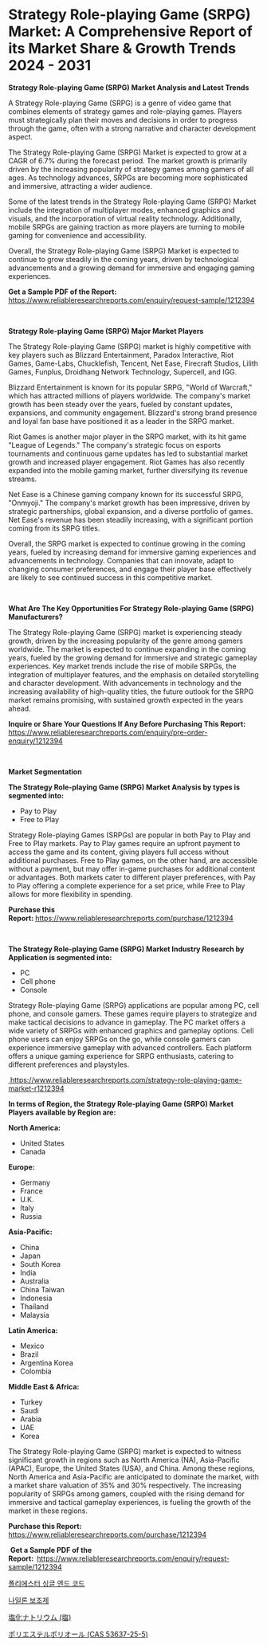 <p><h1>Strategy Role-playing Game (SRPG) Market: A Comprehensive Report of its Market Share & Growth Trends 2024 - 2031</h1></p><p><strong>Strategy Role-playing Game (SRPG) Market Analysis and Latest Trends</strong></p>
<p><p>A Strategy Role-playing Game (SRPG) is a genre of video game that combines elements of strategy games and role-playing games. Players must strategically plan their moves and decisions in order to progress through the game, often with a strong narrative and character development aspect.</p><p>The Strategy Role-playing Game (SRPG) Market is expected to grow at a CAGR of 6.7% during the forecast period. The market growth is primarily driven by the increasing popularity of strategy games among gamers of all ages. As technology advances, SRPGs are becoming more sophisticated and immersive, attracting a wider audience.</p><p>Some of the latest trends in the Strategy Role-playing Game (SRPG) Market include the integration of multiplayer modes, enhanced graphics and visuals, and the incorporation of virtual reality technology. Additionally, mobile SRPGs are gaining traction as more players are turning to mobile gaming for convenience and accessibility.</p><p>Overall, the Strategy Role-playing Game (SRPG) Market is expected to continue to grow steadily in the coming years, driven by technological advancements and a growing demand for immersive and engaging gaming experiences.</p></p>
<p><strong>Get a Sample PDF of the Report:&nbsp;</strong> <a href="https://www.reliableresearchreports.com/enquiry/request-sample/1212394">https://www.reliableresearchreports.com/enquiry/request-sample/1212394</a></p>
<p>&nbsp;</p>
<p><strong>Strategy Role-playing Game (SRPG) Major Market Players</strong></p>
<p><p>The Strategy Role-playing Game (SRPG) market is highly competitive with key players such as Blizzard Entertainment, Paradox Interactive, Riot Games, Game-Labs, Chucklefish, Tencent, Net Ease, Firecraft Studios, Lilith Games, Funplus, Droidhang Network Technology, Supercell, and IGG.</p><p>Blizzard Entertainment is known for its popular SRPG, "World of Warcraft," which has attracted millions of players worldwide. The company's market growth has been steady over the years, fueled by constant updates, expansions, and community engagement. Blizzard's strong brand presence and loyal fan base have positioned it as a leader in the SRPG market.</p><p>Riot Games is another major player in the SRPG market, with its hit game "League of Legends." The company's strategic focus on esports tournaments and continuous game updates has led to substantial market growth and increased player engagement. Riot Games has also recently expanded into the mobile gaming market, further diversifying its revenue streams.</p><p>Net Ease is a Chinese gaming company known for its successful SRPG, "Onmyoji." The company's market growth has been impressive, driven by strategic partnerships, global expansion, and a diverse portfolio of games. Net Ease's revenue has been steadily increasing, with a significant portion coming from its SRPG titles.</p><p>Overall, the SRPG market is expected to continue growing in the coming years, fueled by increasing demand for immersive gaming experiences and advancements in technology. Companies that can innovate, adapt to changing consumer preferences, and engage their player base effectively are likely to see continued success in this competitive market.</p></p>
<p>&nbsp;</p>
<p><strong>What Are The Key Opportunities For Strategy Role-playing Game (SRPG) Manufacturers?</strong></p>
<p><p>The Strategy Role-playing Game (SRPG) market is experiencing steady growth, driven by the increasing popularity of the genre among gamers worldwide. The market is expected to continue expanding in the coming years, fueled by the growing demand for immersive and strategic gameplay experiences. Key market trends include the rise of mobile SRPGs, the integration of multiplayer features, and the emphasis on detailed storytelling and character development. With advancements in technology and the increasing availability of high-quality titles, the future outlook for the SRPG market remains promising, with sustained growth expected in the years ahead.</p></p>
<p><strong>Inquire or Share Your Questions If Any Before Purchasing This Report:</strong> <a href="https://www.reliableresearchreports.com/enquiry/pre-order-enquiry/1212394">https://www.reliableresearchreports.com/enquiry/pre-order-enquiry/1212394</a></p>
<p>&nbsp;</p>
<p><strong>Market Segmentation</strong></p>
<p><strong>The Strategy Role-playing Game (SRPG) Market Analysis by types is segmented into:</strong></p>
<p><ul><li>Pay to Play</li><li>Free to Play</li></ul></p>
<p><p>Strategy Role-playing Games (SRPGs) are popular in both Pay to Play and Free to Play markets. Pay to Play games require an upfront payment to access the game and its content, giving players full access without additional purchases. Free to Play games, on the other hand, are accessible without a payment, but may offer in-game purchases for additional content or advantages. Both markets cater to different player preferences, with Pay to Play offering a complete experience for a set price, while Free to Play allows for more flexibility in spending.</p></p>
<p><strong>Purchase this Report:&nbsp;</strong><a href="https://www.reliableresearchreports.com/purchase/1212394">https://www.reliableresearchreports.com/purchase/1212394</a></p>
<p>&nbsp;</p>
<p><strong>The Strategy Role-playing Game (SRPG) Market Industry Research by Application is segmented into:</strong></p>
<p><ul><li>PC</li><li>Cell phone</li><li>Console</li></ul></p>
<p><p>Strategy Role-playing Game (SRPG) applications are popular among PC, cell phone, and console gamers. These games require players to strategize and make tactical decisions to advance in gameplay. The PC market offers a wide variety of SRPGs with enhanced graphics and gameplay options. Cell phone users can enjoy SRPGs on the go, while console gamers can experience immersive gameplay with advanced controllers. Each platform offers a unique gaming experience for SRPG enthusiasts, catering to different preferences and playstyles.</p></p>
<p><a href="https://www.reliableresearchreports.com/strategy-role-playing-game-market-r1212394">&nbsp;https://www.reliableresearchreports.com/strategy-role-playing-game-market-r1212394</a></p>
<p><strong>In terms of Region, the Strategy Role-playing Game (SRPG) Market Players available by Region are:</strong></p>
<p>
    <p> <strong> North America: </strong>
        <ul>
            <li>United States</li>
            <li>Canada</li>
        </ul>
        </p> 
    <p> <strong> Europe: </strong>
        <ul>
            <li>Germany</li>
            <li>France</li>
            <li>U.K.</li>
            <li>Italy</li>
            <li>Russia</li>
        </ul>
        </p> 
    <p> <strong> Asia-Pacific: </strong>
        <ul>
            <li>China</li>
            <li>Japan</li>
            <li>South Korea</li>
            <li>India</li>
            <li>Australia</li>
            <li>China Taiwan</li>
            <li>Indonesia</li>
            <li>Thailand</li>
            <li>Malaysia</li>
        </ul>
        </p> 
    <p> <strong> Latin America: </strong>
        <ul>
            <li>Mexico</li>
            <li>Brazil</li>
            <li>Argentina Korea</li>
            <li>Colombia</li>
        </ul>
        </p> 
    <p> <strong> Middle East & Africa: </strong>
        <ul>
            <li>Turkey</li>
            <li>Saudi</li>
            <li>Arabia</li>
            <li>UAE</li>
            <li>Korea</li>
        </ul>
    </p>
    </p>
<p><p>The Strategy Role-playing Game (SRPG) market is expected to witness significant growth in regions such as North America (NA), Asia-Pacific (APAC), Europe, the United States (USA), and China. Among these regions, North America and Asia-Pacific are anticipated to dominate the market, with a market share valuation of 35% and 30% respectively. The increasing popularity of SRPGs among gamers, coupled with the rising demand for immersive and tactical gameplay experiences, is fueling the growth of the market in these regions.</p></p>
<p><strong>Purchase this Report: </strong><a href="https://www.reliableresearchreports.com/purchase/1212394">https://www.reliableresearchreports.com/purchase/1212394</a></p>
<p>&nbsp;<strong>Get a Sample PDF of the Report:&nbsp;&nbsp;</strong><a href="https://www.reliableresearchreports.com/enquiry/request-sample/1212394">https://www.reliableresearchreports.com/enquiry/request-sample/1212394</a></p>
<p><strong></strong></p>
<p><p><a href="https://medium.com/@eugenekim6262/%ED%8F%B4%EB%A6%AC%EC%97%90%EC%8A%A4%ED%84%B0-%EC%8B%B1%EA%B8%80-%EC%97%94%EB%93%9C-%EC%BD%94%EB%93%9C-%EC%8B%9C%EC%9E%A5-%EA%B2%BD%EC%9F%81-%EB%B6%84%EC%84%9D-%EC%8B%9C%EC%9E%A5-%EB%8F%99%ED%96%A5-%EB%B0%8F-2031%EB%85%84%EA%B9%8C%EC%A7%80%EC%9D%98-%EC%98%88%EC%B8%A1-af0eaeae25a8">폴리에스터 싱글 엔드 코드</a></p><p><a href="https://medium.com/@kavonhansen15/%EB%82%98%EC%9D%BC%EB%A1%A0-%EB%B3%B4%EC%A1%B0-%EC%8B%9C%EC%9E%A5-%EC%A0%84%EB%A7%9D-%EC%82%B0%EC%97%85-%EA%B0%9C%EC%9A%94-%EB%B0%8F-%EC%98%88%EC%B8%A1-2024%EB%85%84%EB%B6%80%ED%84%B0-2031%EB%85%84%EA%B9%8C%EC%A7%80-130f93127459">나일론 보조제</a></p><p><a href="https://medium.com/@kaitlensen45645/%E5%A1%A9%E5%8C%96%E3%83%8A%E3%83%88%E3%83%AA%E3%82%A6%E3%83%A0-%E5%A1%A9-%E5%B8%82%E5%A0%B4-%E5%B8%82%E5%A0%B4%E3%82%B7%E3%82%A7%E3%82%A2-%E5%B8%82%E5%A0%B4%E3%83%88%E3%83%AC%E3%83%B3%E3%83%89-%E3%81%8A%E3%82%88%E3%81%B3%E5%B0%86%E6%9D%A5%E3%81%AE%E6%88%90%E9%95%B7%E3%82%92%E6%8E%A2%E3%82%8B-93b5d1b7ade2">塩化ナトリウム (塩)</a></p><p><a href="https://github.com/lrlmopnhwd79300/Market-Research-Report-List-2/blob/main/8366529102123.md">ポリエステルポリオール (CAS 53637-25-5)</a></p></p>